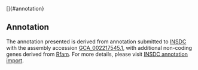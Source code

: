 []{#annotation}

Annotation
----------

The annotation presented is derived from annotation submitted to
[INSDC](http://www.insdc.org) with the assembly accession
[GCA\_002217545.1](http://www.ebi.ac.uk/ena/data/view/GCA_002217545.1),
with additional non-coding genes derived from
[Rfam](http://rfam.xfam.org/). For more details, please visit [INSDC
annotation
import](http://ensemblgenomes.org/info/data/insdc_annotation).
